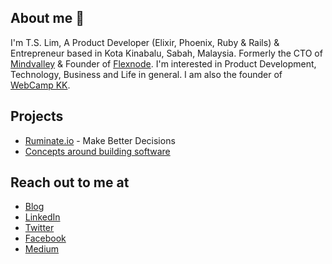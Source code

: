 ## About me 👋

I'm T.S. Lim, A Product Developer (Elixir, Phoenix, Ruby & Rails) & Entrepreneur based in Kota Kinabalu, Sabah, Malaysia. Formerly the CTO of [Mindvalley](https://www.mindvalley.com) & Founder of [Flexnode](https://flexnode.com). I'm interested in Product Development, Technology, Business and Life in general. I am also the founder of [WebCamp KK](http://www.facebook.com/groups/webcamp.kk).

## Projects
- [Ruminate.io](https://ruminate.io)  - Make Better Decisions
- [Concepts around building software](https://tslim.github.io/concepts)

## Reach out to me at
- [Blog](https://www.clipsoflogic.com)
- [LinkedIn](https://www.linkedin.com/in/dxlim)
- [Twitter](https://twitter.com/clipsoflogic)
- [Facebook](http://www.facebook.com/525194447)
- [Medium](http://www.medium.com/@tslim)

<!--
**tslim/tslim** is a ✨ _special_ ✨ repository because its `README.md` (this file) appears on your GitHub profile.

Here are some ideas to get you started:

- 🔭 I’m currently working on ...
- 🌱 I’m currently learning ...
- 👯 I’m looking to collaborate on ...
- 🤔 I’m looking for help with ...
- 💬 Ask me about ...
- 📫 How to reach me: ...
- 😄 Pronouns: ...
- ⚡ Fun fact: ...
-->
